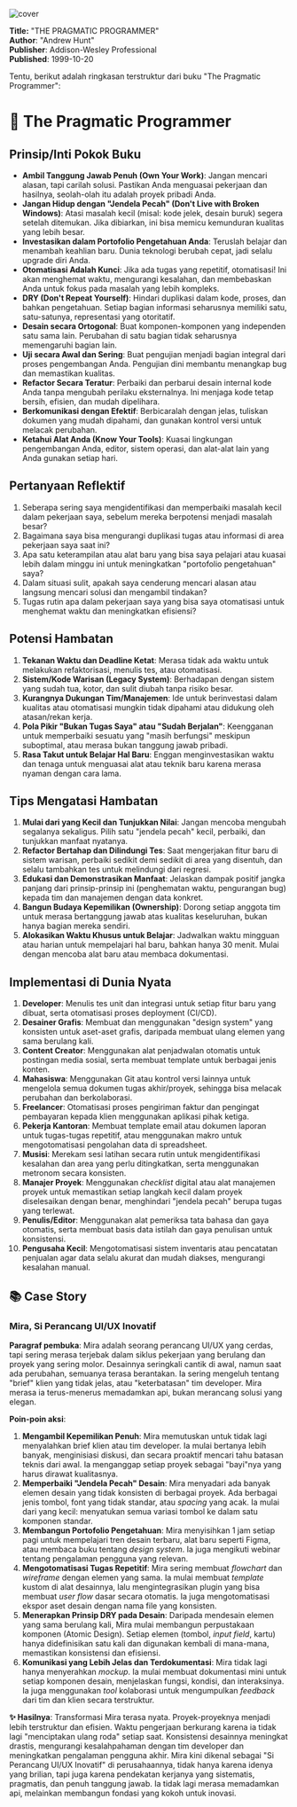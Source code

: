 
![cover](https://books.google.com/books/content?id=5wBQEp6ruIAC&printsec=frontcover&img=1&zoom=1&edge=curl&source=gbs_api)



**Title:** "THE PRAGMATIC PROGRAMMER"  
**Author**: "Andrew Hunt"  
**Publisher**: Addison-Wesley Professional  
**Published**: 1999-10-20  

Tentu, berikut adalah ringkasan terstruktur dari buku "The Pragmatic Programmer":

# 📖 The Pragmatic Programmer

## Prinsip/Inti Pokok Buku
- **Ambil Tanggung Jawab Penuh (Own Your Work)**: Jangan mencari alasan, tapi carilah solusi. Pastikan Anda menguasai pekerjaan dan hasilnya, seolah-olah itu adalah proyek pribadi Anda.
- **Jangan Hidup dengan "Jendela Pecah" (Don't Live with Broken Windows)**: Atasi masalah kecil (misal: kode jelek, desain buruk) segera setelah ditemukan. Jika dibiarkan, ini bisa memicu kemunduran kualitas yang lebih besar.
- **Investasikan dalam Portofolio Pengetahuan Anda**: Teruslah belajar dan menambah keahlian baru. Dunia teknologi berubah cepat, jadi selalu upgrade diri Anda.
- **Otomatisasi Adalah Kunci**: Jika ada tugas yang repetitif, otomatisasi! Ini akan menghemat waktu, mengurangi kesalahan, dan membebaskan Anda untuk fokus pada masalah yang lebih kompleks.
- **DRY (Don't Repeat Yourself)**: Hindari duplikasi dalam kode, proses, dan bahkan pengetahuan. Setiap bagian informasi seharusnya memiliki satu, satu-satunya, representasi yang otoritatif.
- **Desain secara Ortogonal**: Buat komponen-komponen yang independen satu sama lain. Perubahan di satu bagian tidak seharusnya memengaruhi bagian lain.
- **Uji secara Awal dan Sering**: Buat pengujian menjadi bagian integral dari proses pengembangan Anda. Pengujian dini membantu menangkap bug dan memastikan kualitas.
- **Refactor Secara Teratur**: Perbaiki dan perbarui desain internal kode Anda tanpa mengubah perilaku eksternalnya. Ini menjaga kode tetap bersih, efisien, dan mudah dipelihara.
- **Berkomunikasi dengan Efektif**: Berbicaralah dengan jelas, tuliskan dokumen yang mudah dipahami, dan gunakan kontrol versi untuk melacak perubahan.
- **Ketahui Alat Anda (Know Your Tools)**: Kuasai lingkungan pengembangan Anda, editor, sistem operasi, dan alat-alat lain yang Anda gunakan setiap hari.

## Pertanyaan Reflektif
1.  Seberapa sering saya mengidentifikasi dan memperbaiki masalah kecil dalam pekerjaan saya, sebelum mereka berpotensi menjadi masalah besar?
2.  Bagaimana saya bisa mengurangi duplikasi tugas atau informasi di area pekerjaan saya saat ini?
3.  Apa satu keterampilan atau alat baru yang bisa saya pelajari atau kuasai lebih dalam minggu ini untuk meningkatkan "portofolio pengetahuan" saya?
4.  Dalam situasi sulit, apakah saya cenderung mencari alasan atau langsung mencari solusi dan mengambil tindakan?
5.  Tugas rutin apa dalam pekerjaan saya yang bisa saya otomatisasi untuk menghemat waktu dan meningkatkan efisiensi?

## Potensi Hambatan
1.  **Tekanan Waktu dan Deadline Ketat**: Merasa tidak ada waktu untuk melakukan refaktorisasi, menulis tes, atau otomatisasi.
2.  **Sistem/Kode Warisan (Legacy System)**: Berhadapan dengan sistem yang sudah tua, kotor, dan sulit diubah tanpa risiko besar.
3.  **Kurangnya Dukungan Tim/Manajemen**: Ide untuk berinvestasi dalam kualitas atau otomatisasi mungkin tidak dipahami atau didukung oleh atasan/rekan kerja.
4.  **Pola Pikir "Bukan Tugas Saya" atau "Sudah Berjalan"**: Keengganan untuk memperbaiki sesuatu yang "masih berfungsi" meskipun suboptimal, atau merasa bukan tanggung jawab pribadi.
5.  **Rasa Takut untuk Belajar Hal Baru**: Enggan menginvestasikan waktu dan tenaga untuk menguasai alat atau teknik baru karena merasa nyaman dengan cara lama.

## Tips Mengatasi Hambatan
1.  **Mulai dari yang Kecil dan Tunjukkan Nilai**: Jangan mencoba mengubah segalanya sekaligus. Pilih satu "jendela pecah" kecil, perbaiki, dan tunjukkan manfaat nyatanya.
2.  **Refactor Bertahap dan Dilindungi Tes**: Saat mengerjakan fitur baru di sistem warisan, perbaiki sedikit demi sedikit di area yang disentuh, dan selalu tambahkan tes untuk melindungi dari regresi.
3.  **Edukasi dan Demonstrasikan Manfaat**: Jelaskan dampak positif jangka panjang dari prinsip-prinsip ini (penghematan waktu, pengurangan bug) kepada tim dan manajemen dengan data konkret.
4.  **Bangun Budaya Kepemilikan (Ownership)**: Dorong setiap anggota tim untuk merasa bertanggung jawab atas kualitas keseluruhan, bukan hanya bagian mereka sendiri.
5.  **Alokasikan Waktu Khusus untuk Belajar**: Jadwalkan waktu mingguan atau harian untuk mempelajari hal baru, bahkan hanya 30 menit. Mulai dengan mencoba alat baru atau membaca dokumentasi.

## Implementasi di Dunia Nyata
1.  **Developer**: Menulis tes unit dan integrasi untuk setiap fitur baru yang dibuat, serta otomatisasi proses deployment (CI/CD).
2.  **Desainer Grafis**: Membuat dan menggunakan "design system" yang konsisten untuk aset-aset grafis, daripada membuat ulang elemen yang sama berulang kali.
3.  **Content Creator**: Menggunakan alat penjadwalan otomatis untuk postingan media sosial, serta membuat template untuk berbagai jenis konten.
4.  **Mahasiswa**: Menggunakan Git atau kontrol versi lainnya untuk mengelola semua dokumen tugas akhir/proyek, sehingga bisa melacak perubahan dan berkolaborasi.
5.  **Freelancer**: Otomatisasi proses pengiriman faktur dan pengingat pembayaran kepada klien menggunakan aplikasi pihak ketiga.
6.  **Pekerja Kantoran**: Membuat template email atau dokumen laporan untuk tugas-tugas repetitif, atau menggunakan makro untuk mengotomatisasi pengolahan data di spreadsheet.
7.  **Musisi**: Merekam sesi latihan secara rutin untuk mengidentifikasi kesalahan dan area yang perlu ditingkatkan, serta menggunakan metronom secara konsisten.
8.  **Manajer Proyek**: Menggunakan *checklist* digital atau alat manajemen proyek untuk memastikan setiap langkah kecil dalam proyek diselesaikan dengan benar, menghindari "jendela pecah" berupa tugas yang terlewat.
9.  **Penulis/Editor**: Menggunakan alat pemeriksa tata bahasa dan gaya otomatis, serta membuat basis data istilah dan gaya penulisan untuk konsistensi.
10. **Pengusaha Kecil**: Mengotomatisasi sistem inventaris atau pencatatan penjualan agar data selalu akurat dan mudah diakses, mengurangi kesalahan manual.

## 📚 Case Story

### Mira, Si Perancang UI/UX Inovatif

**Paragraf pembuka**: Mira adalah seorang perancang UI/UX yang cerdas, tapi sering merasa terjebak dalam siklus pekerjaan yang berulang dan proyek yang sering molor. Desainnya seringkali cantik di awal, namun saat ada perubahan, semuanya terasa berantakan. Ia sering mengeluh tentang "brief" klien yang tidak jelas, atau "keterbatasan" tim developer. Mira merasa ia terus-menerus memadamkan api, bukan merancang solusi yang elegan.

**Poin-poin aksi**:

1.  **Mengambil Kepemilikan Penuh**: Mira memutuskan untuk tidak lagi menyalahkan brief klien atau tim developer. Ia mulai bertanya lebih banyak, menginisiasi diskusi, dan secara proaktif mencari tahu batasan teknis dari awal. Ia menganggap setiap proyek sebagai "bayi"nya yang harus dirawat kualitasnya.
2.  **Memperbaiki "Jendela Pecah" Desain**: Mira menyadari ada banyak elemen desain yang tidak konsisten di berbagai proyek. Ada berbagai jenis tombol, font yang tidak standar, atau *spacing* yang acak. Ia mulai dari yang kecil: menyatukan semua variasi tombol ke dalam satu komponen standar.
3.  **Membangun Portofolio Pengetahuan**: Mira menyisihkan 1 jam setiap pagi untuk mempelajari tren desain terbaru, alat baru seperti Figma, atau membaca buku tentang *design system*. Ia juga mengikuti webinar tentang pengalaman pengguna yang relevan.
4.  **Mengotomatisasi Tugas Repetitif**: Mira sering membuat *flowchart* dan *wireframe* dengan elemen yang sama. Ia mulai membuat *template* kustom di alat desainnya, lalu mengintegrasikan plugin yang bisa membuat *user flow* dasar secara otomatis. Ia juga mengotomatisasi ekspor aset desain dengan nama file yang konsisten.
5.  **Menerapkan Prinsip DRY pada Desain**: Daripada mendesain elemen yang sama berulang kali, Mira mulai membangun perpustakaan komponen (Atomic Design). Setiap elemen (tombol, *input field*, kartu) hanya didefinisikan satu kali dan digunakan kembali di mana-mana, memastikan konsistensi dan efisiensi.
6.  **Komunikasi yang Lebih Jelas dan Terdokumentasi**: Mira tidak lagi hanya menyerahkan *mockup*. Ia mulai membuat dokumentasi mini untuk setiap komponen desain, menjelaskan fungsi, kondisi, dan interaksinya. Ia juga menggunakan *tool* kolaborasi untuk mengumpulkan *feedback* dari tim dan klien secara terstruktur.

**✨ Hasilnya**: Transformasi Mira terasa nyata. Proyek-proyeknya menjadi lebih terstruktur dan efisien. Waktu pengerjaan berkurang karena ia tidak lagi "menciptakan ulang roda" setiap saat. Konsistensi desainnya meningkat drastis, mengurangi kesalahpahaman dengan tim developer dan meningkatkan pengalaman pengguna akhir. Mira kini dikenal sebagai "Si Perancang UI/UX Inovatif" di perusahaannya, tidak hanya karena idenya yang brilian, tapi juga karena pendekatan kerjanya yang sistematis, pragmatis, dan penuh tanggung jawab. Ia tidak lagi merasa memadamkan api, melainkan membangun fondasi yang kokoh untuk inovasi.
